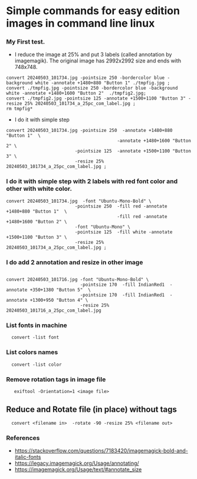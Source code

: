 # Simple commands for easy edition images in command line linux

### My First test.

  * I reduce the image at 25% and put 3 labels (called annotation by imagemagik). The original image has 2992x2992 size and ends with 748x748.

  ```(bash)
convert 20240503_101734.jpg -pointsize 250 -bordercolor blue -background white -annotate +1480+880 "Button 1" ./tmpfig.jpg ; 
convert ./tmpfig.jpg -pointsize 250 -bordercolor blue -background white -annotate +1480+1600 "Button 2"  ./tmpfig2.jpg; 
convert ./tmpfig2.jpg -pointsize 125 -annotate +1500+1100 "Button 3" -resize 25% 20240503_101734_a_25pc_com_label.jpg ; 
rm tmpfig*

```

  * I do it with simple step

  ```(bash)
convert 20240503_101734.jpg -pointsize 250  -annotate +1480+880 "Button 1"  \
                                            -annotate +1480+1600 "Button 2" \
                            -pointsize 125  -annotate +1500+1100 "Button 3" \
                            -resize 25% 20240503_101734_a_25pc_com_label.jpg ; 

```

### I do it with simple step with 2 labels with red font color and other with white color.

  ```(bash)
convert 20240503_101734.jpg  -font "Ubuntu-Mono-Bold" \
                            -pointsize 250  -fill red -annotate +1480+880 "Button 1"  \
                                            -fill red -annotate +1480+1600 "Button 2" \
                            -font "Ubuntu-Mono" \
                            -pointsize 125  -fill white -annotate +1500+1100 "Button 3" \
                            -resize 25% 20240503_101734_a_25pc_com_label.jpg ; 

```

### I do add 2 annotation and resize in other image

```(bash)

convert 20240503_101716.jpg -font "Ubuntu-Mono-Bold" \
                            -pointsize 170  -fill IndianRed1  -annotate +350+1380 "Button 5"  \
                            -pointsize 170  -fill IndianRed1  -annotate +1300+950 "Button 4" \
                            -resize 25% 20240503_101716_a_25pc_com_label.jpg

```

### List fonts in machine

```(bash)
  convert -list font
```

### List colors names

```(bash)
  convert -list color
```

### Remove rotation tags in image file

```(bash)
   exiftool -Orientation=1 <image file>
```

## Reduce and Rotate file (in place) without tags

```(bash)
  convert <filename in>  -rotate -90 -resize 25% <filename out>
```

### References

  * https://stackoverflow.com/questions/7183420/imagemagick-bold-and-italic-fonts
  * https://legacy.imagemagick.org/Usage/annotating/
  * https://imagemagick.org/Usage/text/#annotate_size



